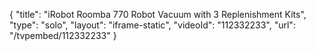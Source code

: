 {
    "title": "iRobot Roomba 770 Robot Vacuum with 3 Replenishment Kits",
    "type": "solo",
    "layout": "iframe-static",
    "videoId": "112332233",
    "url": "\/tvpembed\/112332233"
}